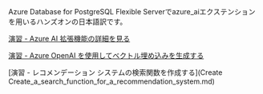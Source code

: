 Azure Database for PostgreSQL Flexible Serverでazure_aiエクステンションを用いるハンズオンの日本語訳です。

[演習 - Azure AI 拡張機能の詳細を見る](Explore_the_AI_Extension.md)

[演習 - Azure OpenAI を使用してベクトル埋め込みを生成する](Generate_vector_embeddings_with_AOAI.md)

[演習 - レコメンデーション システムの検索関数を作成する](Create Create_a_search_function_for_a_recommendation_system.md)
